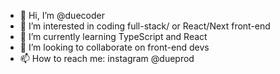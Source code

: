 - 👋 Hi, I’m @duecoder
- 👀 I’m interested in coding full-stack/ or React/Next front-end
- 🌱 I’m currently learning TypeScript and React
- 💞️ I’m looking to collaborate on front-end devs
- 📫 How to reach me: instagram @dueprod

<!---
duecoder/duecoder is a ✨ special ✨ repository because its `README.md` (this file) appears on your GitHub profile.
You can click the Preview link to take a look at your changes.
--->
